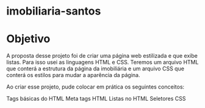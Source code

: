﻿# imobiliaria-santos
# Objetivo
A proposta desse projeto foi de criar uma página web estilizada e que exibe listas. Para isso usei as linguagens HTML e CSS. Teremos um arquivo HTML que conterá a estrutura da página da imobiliária e um arquivo CSS que conterá os estilos para mudar a aparência da página.

Ao criar esse projeto, pude colocar em prática os seguintes conceitos:

Tags básicas do HTML
Meta tags HTML
Listas no HTML
Seletores CSS

